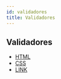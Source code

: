```yaml
---
id: validadores
title: Validadores
---
```

## Validadores

* [HTML](https://validator.w3.org/)
* [CSS](https://jigsaw.w3.org/css-validator/)
* [LINK](https://validator.w3.org/checklink)
